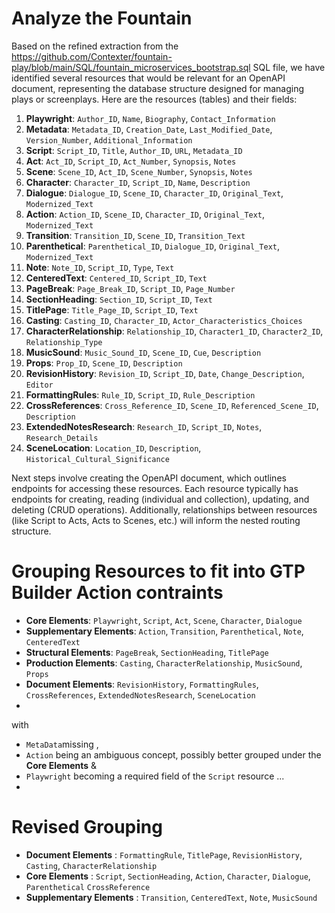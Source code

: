 # Analyze the Fountain

Based on the refined extraction from the https://github.com/Contexter/fountain-play/blob/main/SQL/fountain_microservices_bootstrap.sql SQL file, we have identified several resources that would be relevant for an OpenAPI document, representing the database structure designed for managing plays or screenplays. Here are the resources (tables) and their fields:

1. **Playwright**: `Author_ID`, `Name`, `Biography`, `Contact_Information`
2. **Metadata**: `Metadata_ID`, `Creation_Date`, `Last_Modified_Date`, `Version_Number`, `Additional_Information`
3. **Script**: `Script_ID`, `Title`, `Author_ID`, `URL`, `Metadata_ID`
4. **Act**: `Act_ID`, `Script_ID`, `Act_Number`, `Synopsis`, `Notes`
5. **Scene**: `Scene_ID`, `Act_ID`, `Scene_Number`, `Synopsis`, `Notes`
6. **Character**: `Character_ID`, `Script_ID`, `Name`, `Description`
7. **Dialogue**: `Dialogue_ID`, `Scene_ID`, `Character_ID`, `Original_Text`, `Modernized_Text`
8. **Action**: `Action_ID`, `Scene_ID`, `Character_ID`, `Original_Text`, `Modernized_Text`
9. **Transition**: `Transition_ID`, `Scene_ID`, `Transition_Text`
10. **Parenthetical**: `Parenthetical_ID`, `Dialogue_ID`, `Original_Text`, `Modernized_Text`
11. **Note**: `Note_ID`, `Script_ID`, `Type`, `Text`
12. **CenteredText**: `Centered_ID`, `Script_ID`, `Text`
13. **PageBreak**: `Page_Break_ID`, `Script_ID`, `Page_Number`
14. **SectionHeading**: `Section_ID`, `Script_ID`, `Text`
15. **TitlePage**: `Title_Page_ID`, `Script_ID`, `Text`
16. **Casting**: `Casting_ID`, `Character_ID`, `Actor_Characteristics_Choices`
17. **CharacterRelationship**: `Relationship_ID`, `Character1_ID`, `Character2_ID`, `Relationship_Type`
18. **MusicSound**: `Music_Sound_ID`, `Scene_ID`, `Cue`, `Description`
19. **Props**: `Prop_ID`, `Scene_ID`, `Description`
20. **RevisionHistory**: `Revision_ID`, `Script_ID`, `Date`, `Change_Description`, `Editor`
21. **FormattingRules**: `Rule_ID`, `Script_ID`, `Rule_Description`
22. **CrossReferences**: `Cross_Reference_ID`, `Scene_ID`, `Referenced_Scene_ID`, `Description`
23. **ExtendedNotesResearch**: `Research_ID`, `Script_ID`, `Notes`, `Research_Details`
24. **SceneLocation**: `Location_ID`, `Description`, `Historical_Cultural_Significance`

Next steps involve creating the OpenAPI document, which outlines endpoints for accessing these resources. Each resource typically has endpoints for creating, reading (individual and collection), updating, and deleting (CRUD operations). Additionally, relationships between resources (like Script to Acts, Acts to Scenes, etc.) will inform the nested routing structure.

# Grouping Resources to fit into GTP Builder Action contraints 

- **Core Elements**: `Playwright`, `Script`, `Act`, `Scene`, `Character`, `Dialogue`
- **Supplementary Elements**: `Action`, `Transition`, `Parenthetical`, `Note`, `CenteredText`
- **Structural Elements**: `PageBreak`, `SectionHeading`, `TitlePage`
- **Production Elements**: `Casting`, `CharacterRelationship`, `MusicSound`, `Props`
- **Document Elements**: `RevisionHistory`, `FormattingRules`, `CrossReferences`, `ExtendedNotesResearch`, `SceneLocation`
- 

with 
- `MetaData`missing , 
- `Action` being an ambiguous concept, possibly better grouped under the **Core Elements** & 
- `Playwright` becoming a required field of the `Script` resource ... 
- 

# Revised Grouping 

- **Document Elements** : `FormattingRule`, `TitlePage`, `RevisionHistory`, `Casting`, `CharacterRelationship`
- **Core Elements** : `Script`, `SectionHeading`, `Action`, `Character`, `Dialogue`, `Parenthetical` `CrossReference`
- **Supplementary Elements** :  `Transition`, `CenteredText`, `Note`, `MusicSound`

